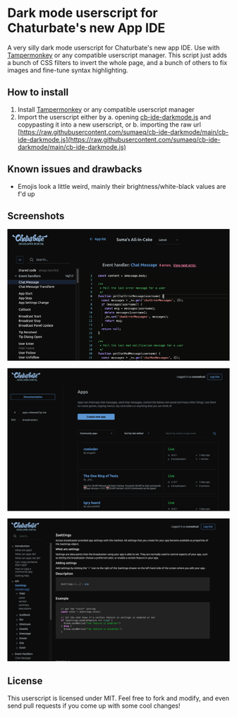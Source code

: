 # Dark mode userscript for Chaturbate's new App IDE
A very silly dark mode userscript for Chaturbate's new app IDE.
Use with [Tampermonkey](https://www.tampermonkey.net/) or any compatible userscript manager.
This script just adds a bunch of CSS filters to invert the whole page,
and a bunch of others to fix images and fine-tune syntax highlighting.

## How to install
1. Install [Tampermonkey](https://www.tampermonkey.net/) or any compatible userscript manager
2. Import the userscript either by
  a. opening [cb-ide-darkmode.js](cb-ide-darkmode.js) and copypasting it into a new userscript, or
  b. importing the raw url [https://raw.githubusercontent.com/sumaeq/cb-ide-darkmode/main/cb-ide-darkmode.js](https://raw.githubusercontent.com/sumaeq/cb-ide-darkmode/main/cb-ide-darkmode.js)


## Known issues and drawbacks
- Emojis look a little weird, mainly their brightness/white-black values are f'd up

## Screenshots

![](git-assets/ide_darkmode_1.png)

![](git-assets/ide_darkmode_2.png)

![](git-assets/ide_darkmode_3.png)

## License
This userscript is licensed under MIT.
Feel free to fork and modify, and even send pull requests if you come up with some cool changes!
